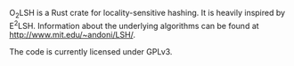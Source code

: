 O<sub>2</sub>LSH is a Rust crate for locality-sensitive hashing. It is heavily
inspired by E<sup>2</sup>LSH. Information about the underlying algorithms can be
found at http://www.mit.edu/~andoni/LSH/.

The code is currently licensed under GPLv3.
